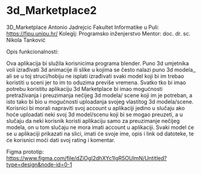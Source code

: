 # 3d_Marketplace2

3D_Marketplace
Antonio Jadrejcic Fakultet Informatike u Puli: https://fipu.unipu.hr/ Kolegij: Programsko inženjerstvo Mentor: doc. dr. sc. Nikola Tanković

Opis funkcionalnosti:

Ova aplikacija bi služila korisnicima programa blender. Puno 3d umjetnika voli izrađivati 3d animacije ili slike u kojima se često nalazi puno 3d modela,, ali se u toj struci/hobiju ne isplati izrađivati svaki model koji bi im trebao koristiti u sceni jer to im to oduzima previše vremena. Svatko tko bi imao potrebu koristitu aplikaciju 3d Marketplace bi imao mogućnosti pretraživanja i preuzimanja nečijeg 3d modela/ scene koji im je potreban, a isto tako bi bio u mogućnosti uploadanja svojeg vlastitog 3d modela/scene. Korisnici bi morali napraviti svoj account u aplikaciji jedino u slučaju ako hoće uploadati neki svoj 3d model/scenu koji bi se mogao preuzeti, a u slučaju da neki korisnik koristi aplikaciju samo za preuzimanje nečijeg modela, on u tom slučaju ne mora imati account u aplikaciji. Svaki model će se u aplikaciji prikazati na slici, imati će svoje ime, opis i link od datoteke, te će korisnici moći dati svoj rating i komentar.

Figma prototip: https://www.figma.com/file/dZiOgI2dhXYc1lgR5OUlmN/Untitled?type=design&node-id=0-1

